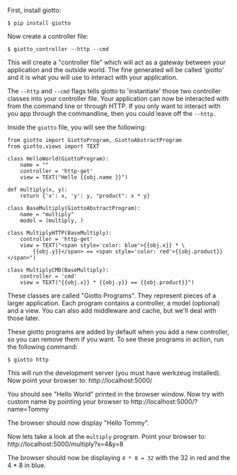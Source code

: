 First, install giotto:

    $ pip install giotto

Now create a controller file:

    $ giotto_controller --http --cmd

This will create a "controller file" which will act as a gateway between your
application and the outside world. The fine generated wll be called 'giotto'
and it is what you will use to interact with your application.

The `--http` and `--cmd` flags tells giotto to 'instantiate' those two controller
classes into your controller file. Your application can now be interacted with
from the command line or through HTTP. If you only want to interact with you app
through the commandline, then you could leave off the `--http`.

Inside the `giotto` file, you will see the following:

    from giotto import GiottoProgram, GiottoAbstractProgram
    from giotto.views import TEXT

    class HelloWorld(GiottoProgram):
        name = ""
        controller = 'http-get'
        view = TEXT("Hello {{obj.name }}")

    def multiply(x, y):
        return {'x': x, 'y': y, "product": x * y}

    class BaseMultiply(GiottoAbstractProgram):
        name = "multiply"
        model = (multiply, )

    class MultiplyHTTP(BaseMultiply):
        controller = 'http-get'
        view = TEXT("<span style='color: blue'>{{obj.x}} * \
            {{obj.y}}</span> == <span style='color: red'>{{obj.product}}</span>")

    class MultiplyCMD(BaseMultiply):
        controller = 'cmd'
        view = TEXT("{{obj.x}} * {{obj.y}} == {{obj.product}}")

These classes are called "Giotto Programs". They represent pieces of a larger
application. Each program contains a controller, a model (optional) and a view.
You can also add middleware and cache, but we'll deal with those later.

These giotto programs are added by default when you add a new controller, so
you can remove them if you want. To see these programs in action, run the
following command:

    $ giotto http

This will run the development server (you must have werkzeug installed). Now
point your browser to: http://localhost:5000/

You should see "Hello World" printed in the browser window. Now try with custom
name by pointing your browser to http://localhost:5000/?name=Tommy

The browser should now display "Hello Tommy".

Now lets take a look at the `multiply` program. Point your browser to:
http://localhost:5000/multiply?x=4&y=8

The browser should now be displaying `4 * 8 = 32` with the 32 in red and the
4 * 8 in blue.